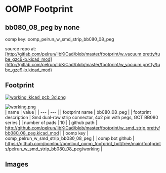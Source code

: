 # OOMP Footprint  
## bb080_08_peg  by none  
  
oomp key: oomp_pelrun_w_smd_strip_bb080_08_peg  
  
source repo at: [http://gitlab.com/pelrun/libKiCad/blob/master/footprint/w_vacuum.pretty/tube_gzc9-b.kicad_mod](http://gitlab.com/pelrun/libKiCad/blob/master/footprint/w_vacuum.pretty/tube_gzc9-b.kicad_mod)  
## Footprint  
  
[![working_kicad_pcb_3d.png](working_kicad_pcb_3d_600.png)](working_kicad_pcb_3d.png)  
  
[![working.png](working_600.png)](working.png)  
| name | value | 
| --- | --- | 
| footprint name | bb080_08_peg | 
| footprint description | Smd dual-row strip connector, 4x2 pin with pegs, GCT BB080 series | 
| number of pads | 10 | 
| github path | http://github.com/pelrun/libKiCad/blob/master/footprint/w_smd_strip.pretty/bb080_08_peg.kicad_mod | 
| oomp key | oomp_pelrun_w_smd_strip_bb080_08_peg | 
| oomp bot github | https://github.com/oomlout/oomlout_oomp_footprint_bot/tree/main/footprints/pelrun_w_smd_strip_bb080_08_peg/working | 
## Images  
